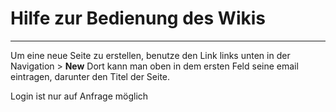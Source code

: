 # Hilfe zur Bedienung des Wikis
***


Um eine neue Seite zu erstellen, benutze den Link links unten in der Navigation > **New**
Dort kann man oben in dem ersten Feld seine email eintragen, darunter den Titel der Seite.

Login ist nur auf Anfrage möglich


